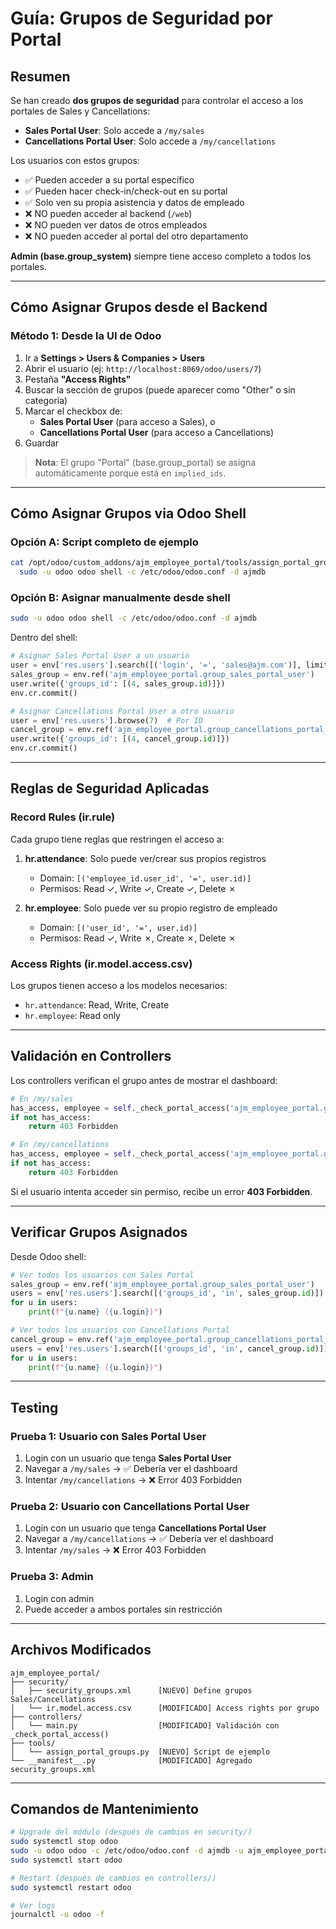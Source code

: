 # Guía: Grupos de Seguridad por Portal

## Resumen

Se han creado **dos grupos de seguridad** para controlar el acceso a los portales de Sales y Cancellations:

- **Sales Portal User**: Solo accede a `/my/sales`
- **Cancellations Portal User**: Solo accede a `/my/cancellations`

Los usuarios con estos grupos:

- ✅ Pueden acceder a su portal específico
- ✅ Pueden hacer check-in/check-out en su portal
- ✅ Solo ven su propia asistencia y datos de empleado
- ❌ NO pueden acceder al backend (`/web`)
- ❌ NO pueden ver datos de otros empleados
- ❌ NO pueden acceder al portal del otro departamento

**Admin (base.group_system)** siempre tiene acceso completo a todos los portales.

---

## Cómo Asignar Grupos desde el Backend

### Método 1: Desde la UI de Odoo

1. Ir a **Settings > Users & Companies > Users**
2. Abrir el usuario (ej: `http://localhost:8069/odoo/users/7`)
3. Pestaña **"Access Rights"**
4. Buscar la sección de grupos (puede aparecer como "Other" o sin categoría)
5. Marcar el checkbox de:
   - **Sales Portal User** (para acceso a Sales), o
   - **Cancellations Portal User** (para acceso a Cancellations)
6. Guardar

> **Nota**: El grupo "Portal" (base.group_portal) se asigna automáticamente porque está en `implied_ids`.

---

## Cómo Asignar Grupos via Odoo Shell

### Opción A: Script completo de ejemplo

```bash
cat /opt/odoo/custom_addons/ajm_employee_portal/tools/assign_portal_groups.py | \
  sudo -u odoo odoo shell -c /etc/odoo/odoo.conf -d ajmdb
```

### Opción B: Asignar manualmente desde shell

```bash
sudo -u odoo odoo shell -c /etc/odoo/odoo.conf -d ajmdb
```

Dentro del shell:

```python
# Asignar Sales Portal User a un usuario
user = env['res.users'].search([('login', '=', 'sales@ajm.com')], limit=1)
sales_group = env.ref('ajm_employee_portal.group_sales_portal_user')
user.write({'groups_id': [(4, sales_group.id)]})
env.cr.commit()

# Asignar Cancellations Portal User a otro usuario
user = env['res.users'].browse(7)  # Por ID
cancel_group = env.ref('ajm_employee_portal.group_cancellations_portal_user')
user.write({'groups_id': [(4, cancel_group.id)]})
env.cr.commit()
```

---

## Reglas de Seguridad Aplicadas

### Record Rules (ir.rule)

Cada grupo tiene reglas que restringen el acceso a:

1. **hr.attendance**: Solo puede ver/crear sus propios registros

   - Domain: `[('employee_id.user_id', '=', user.id)]`
   - Permisos: Read ✓, Write ✓, Create ✓, Delete ✗

2. **hr.employee**: Solo puede ver su propio registro de empleado
   - Domain: `[('user_id', '=', user.id)]`
   - Permisos: Read ✓, Write ✗, Create ✗, Delete ✗

### Access Rights (ir.model.access.csv)

Los grupos tienen acceso a los modelos necesarios:

- `hr.attendance`: Read, Write, Create
- `hr.employee`: Read only

---

## Validación en Controllers

Los controllers verifican el grupo antes de mostrar el dashboard:

```python
# En /my/sales
has_access, employee = self._check_portal_access('ajm_employee_portal.group_sales_portal_user')
if not has_access:
    return 403 Forbidden

# En /my/cancellations
has_access, employee = self._check_portal_access('ajm_employee_portal.group_cancellations_portal_user')
if not has_access:
    return 403 Forbidden
```

Si el usuario intenta acceder sin permiso, recibe un error **403 Forbidden**.

---

## Verificar Grupos Asignados

Desde Odoo shell:

```python
# Ver todos los usuarios con Sales Portal
sales_group = env.ref('ajm_employee_portal.group_sales_portal_user')
users = env['res.users'].search([('groups_id', 'in', sales_group.id)])
for u in users:
    print(f"{u.name} ({u.login})")

# Ver todos los usuarios con Cancellations Portal
cancel_group = env.ref('ajm_employee_portal.group_cancellations_portal_user')
users = env['res.users'].search([('groups_id', 'in', cancel_group.id)])
for u in users:
    print(f"{u.name} ({u.login})")
```

---

## Testing

### Prueba 1: Usuario con Sales Portal User

1. Login con un usuario que tenga **Sales Portal User**
2. Navegar a `/my/sales` → ✅ Debería ver el dashboard
3. Intentar `/my/cancellations` → ❌ Error 403 Forbidden

### Prueba 2: Usuario con Cancellations Portal User

1. Login con un usuario que tenga **Cancellations Portal User**
2. Navegar a `/my/cancellations` → ✅ Debería ver el dashboard
3. Intentar `/my/sales` → ❌ Error 403 Forbidden

### Prueba 3: Admin

1. Login con admin
2. Puede acceder a ambos portales sin restricción

---

## Archivos Modificados

```
ajm_employee_portal/
├── security/
│   ├── security_groups.xml      [NUEVO] Define grupos Sales/Cancellations
│   └── ir.model.access.csv      [MODIFICADO] Access rights por grupo
├── controllers/
│   └── main.py                  [MODIFICADO] Validación con _check_portal_access()
├── tools/
│   └── assign_portal_groups.py  [NUEVO] Script de ejemplo
└── __manifest__.py              [MODIFICADO] Agregado security_groups.xml
```

---

## Comandos de Mantenimiento

```bash
# Upgrade del módulo (después de cambios en security/)
sudo systemctl stop odoo
sudo -u odoo odoo -c /etc/odoo/odoo.conf -d ajmdb -u ajm_employee_portal --stop-after-init
sudo systemctl start odoo

# Restart (después de cambios en controllers/)
sudo systemctl restart odoo

# Ver logs
journalctl -u odoo -f
```
